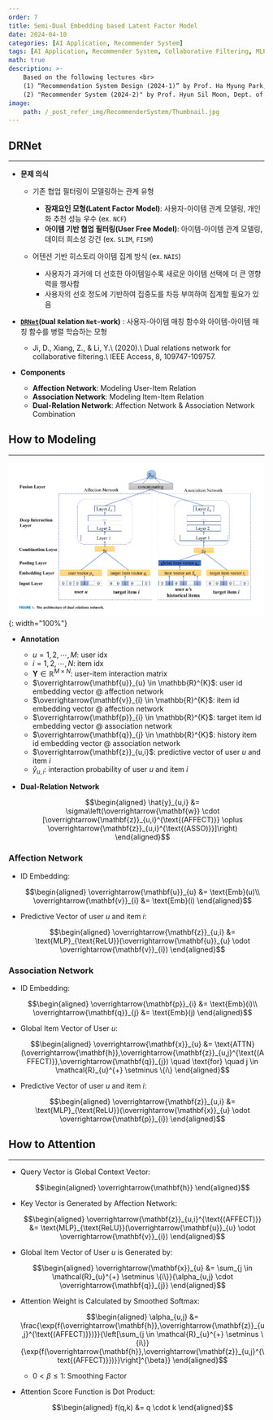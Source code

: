 ```yaml
---
order: 7
title: Semi-Dual Embedding based Latent Factor Model
date: 2024-04-10
categories: [AI Application, Recommender System]
tags: [AI Application, Recommender System, Collaborative Filtering, MLP, Attention Mechanism]
math: true
description: >-
    Based on the following lectures <br>
    (1) “Recommendation System Design (2024-1)” by Prof. Ha Myung Park, Dept. of Artificial Intelligence. College of SW, Kookmin Univ. <br>
    (2) "Recommender System (2024-2)" by Prof. Hyun Sil Moon, Dept. of Data Science, The Grad. School, Kookmin Univ.
image:
    path: /_post_refer_img/RecommenderSystem/Thumbnail.jpg
---
```


## DRNet
-----

- **문제 의식**
    - 기존 협업 필터링이 모델링하는 관계 유형
        - **잠재요인 모형(Latent Factor Model)**: 사용자-아이템 관계 모델링, 개인화 추천 성능 우수 (ex. `NCF`)
        - **아이템 기반 협업 필터링(User Free Model)**: 아이템-아이템 관계 모델링, 데이터 희소성 강건 (ex. `SLIM`, `FISM`)

    - 어텐션 기반 히스토리 아이템 집계 방식 (ex. `NAIS`)
        - 사용자가 과거에 더 선호한 아이템일수록 새로운 아이템 선택에 더 큰 영향력을 행사함
        - 사용자의 선호 정도에 기반하여 집중도를 차등 부여하여 집계할 필요가 있음

- **[`DRNet`](https://doi.org/10.1109/ACCESS.2020.3002102)(`D`ual `R`elation `Net`-work)** : 사용자-아이템 매칭 함수와 아이템-아이템 매칭 함수를 병렬 학습하는 모형
    - Ji, D., Xiang, Z., & Li, Y.\\
    (2020).\\
    Dual relations network for collaborative filtering.\\
    IEEE Access, 8, 109747-109757.

- **Components**
    - **Affection Network**: Modeling User-Item Relation
    - **Association Network**: Modeling Item-Item Relation
    - **Dual-Relation Network**: Affection Network & Association Network Combination

## How to Modeling
-----

![01](/_post_refer_img/RecommenderSystem/07-01.png){: width="100%"}

- **Annotation**
    - $u=1,2,\cdots,M$: user idx
    - $i=1,2,\cdots,N$: item idx
    - $\mathbf{Y} \in \mathbb{R}^{M \times N}$: user-item interaction matrix
    - $\overrightarrow{\mathbf{u}}_{u} \in \mathbb{R}^{K}$: user id embedding vector @ affection network
    - $\overrightarrow{\mathbf{v}}_{i} \in \mathbb{R}^{K}$: item id embedding vector @ affection network
    - $\overrightarrow{\mathbf{p}}_{i} \in \mathbb{R}^{K}$: target item id embedding vector @ association network
    - $\overrightarrow{\mathbf{q}}_{j} \in \mathbb{R}^{K}$: history item id embedding vector @ association network
    - $\overrightarrow{\mathbf{z}}_{u,i}$: predictive vector of user $u$ and item $i$
    - $\hat{y}_{u,i}$: interaction probability of user $u$ and item $i$

- **Dual-Relation Network**

    $$\begin{aligned}
    \hat{y}_{u,i}
    &= \sigma\left(\overrightarrow{\mathbf{w}} \cdot [\overrightarrow{\mathbf{z}}_{u,i}^{\text{(AFFECT)}} \oplus \overrightarrow{\mathbf{z}}_{u,i}^{\text{(ASSO)}}]\right)
    \end{aligned}$$

### Affection Network

- ID Embedding:

    $$\begin{aligned}
    \overrightarrow{\mathbf{u}}_{u}
    &= \text{Emb}(u)\\
    \overrightarrow{\mathbf{v}}_{i}
    &= \text{Emb}(i)
    \end{aligned}$$

- Predictive Vector of user $u$ and item $i$:

    $$\begin{aligned}
    \overrightarrow{\mathbf{z}}_{u,i}
    &= \text{MLP}_{\text{ReLU}}(\overrightarrow{\mathbf{u}}_{u} \odot \overrightarrow{\mathbf{v}}_{i})
    \end{aligned}$$

### Association Network

- ID Embedding:

    $$\begin{aligned}
    \overrightarrow{\mathbf{p}}_{i}
    &= \text{Emb}(i)\\
    \overrightarrow{\mathbf{q}}_{j}
    &= \text{Emb}(j)
    \end{aligned}$$

- Global Item Vector of User $u$:

    $$\begin{aligned}
    \overrightarrow{\mathbf{x}}_{u}
    &= \text{ATTN}(\overrightarrow{\mathbf{h}},\overrightarrow{\mathbf{z}}_{u,j}^{\text{(AFFECT)}},\overrightarrow{\mathbf{q}}_{j})
    \quad \text{for} \quad j \in \mathcal{R}_{u}^{+} \setminus \{i\}
    \end{aligned}$$

- Predictive Vector of user $u$ and item $i$:

    $$\begin{aligned}
    \overrightarrow{\mathbf{z}}_{u,i}
    &= \text{MLP}_{\text{ReLU}}(\overrightarrow{\mathbf{x}}_{u} \odot \overrightarrow{\mathbf{p}}_{i})
    \end{aligned}$$

## How to Attention
-----

- Query Vector is Global Context Vector:

    $$\begin{aligned}
    \overrightarrow{\mathbf{h}}
    \end{aligned}$$

- Key Vector is Generated by Affection Network:

    $$\begin{aligned}
    \overrightarrow{\mathbf{z}}_{u,i}^{\text{(AFFECT)}}
    &= \text{MLP}_{\text{ReLU}}(\overrightarrow{\mathbf{u}}_{u} \odot \overrightarrow{\mathbf{v}}_{i})
    \end{aligned}$$

- Global Item Vector of User $u$ is Generated by:

    $$\begin{aligned}
    \overrightarrow{\mathbf{x}}_{u}
    &= \sum_{j \in \mathcal{R}_{u}^{+} \setminus \{i\}}{\alpha_{u,j} \cdot \overrightarrow{\mathbf{q}}_{j}}
    \end{aligned}$$

- Attention Weight is Calculated by Smoothed Softmax:

    $$\begin{aligned}
    \alpha_{u,j}
    &= \frac{\exp{f(\overrightarrow{\mathbf{h}},\overrightarrow{\mathbf{z}}_{u,j}^{\text{(AFFECT)}})}}{\left[\sum_{j \in \mathcal{R}_{u}^{+} \setminus \{i\}}{\exp{f(\overrightarrow{\mathbf{h}},\overrightarrow{\mathbf{z}}_{u,j}^{\text{(AFFECT)}})}}\right]^{\beta}}
    \end{aligned}$$

    - $0 < \beta \le 1$: Smoothing Factor

- Attention Score Function is Dot Product:

    $$\begin{aligned}
    f(q,k)
    &= q \cdot k
    \end{aligned}$$